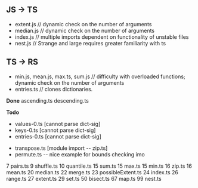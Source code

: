 
JS -> TS
--------

+ extent.js	 // dynamic check on the number of arguments
+ median.js	 // dynamic check on the number of arguments 
+ index.js	 // multiple imports dependent on functionality of unstable files
+ nest.js	 // Strange and large requires greater familiarity with ts

TS -> RS 
--------

+ min.js, mean.js, max.ts, sum.js    // difficulty with overloaded functions; dynamic check on the number of arguments
+ entries.ts	// clones dictionaries.

**Done**
ascending.ts
descending.ts

**Todo**

- values-0.ts  [cannot parse dict-sig]
- keys-0.ts    [cannot parse dict-sig]
- entries-0.ts [cannot parse dict-sig]
+ transpose.ts [module import -- zip.ts]
+ permute.ts -- nice example for bounds checking imo

7  pairs.ts
9  shuffle.ts
10 quantile.ts
15 sum.ts
15 max.ts
15 min.ts
16 zip.ts
16 mean.ts
20 median.ts
22 merge.ts
23 possibleExtent.ts
24 index.ts
26 range.ts
27 extent.ts
29 set.ts
50 bisect.ts
67 map.ts
99 nest.ts

